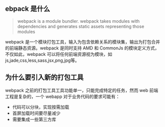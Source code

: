 
##  ebpack 是什么

>   webpack is a module bundler. webpack takes modules with dependencies and generates static assets representing those modules

webpack 是一个模块打包工具，输入为包含依赖关系的模块集，输出为打包合并的前端静态资源。webpack 是同时支持 AMD 和 CommonJs 的模块定义方式，不仅如此，webpack 可以将任何前端资源视为模块，如 js,jade,css,less,sass,jsx,png,jpg等。

##  为什么要引入新的打包工具

webpack 之前的打包工具工具功能单一，只能完成特定的任务，然而 web 前端工程是复杂的，一个 webapp 对于业务代码的要求可能有：

- 代码可以分块，实现按需加载
- 首屏加载时间要尽量减少
- 需要集成一些第三方库

































